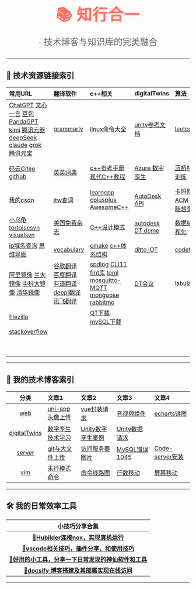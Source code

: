 <!-- 主标题 -->

<span style="
  font-size: 42px;
  font-weight: 800;
  color: #FF6F61;
  text-align: center;
  display: block;
  margin: 20px 0 10px;
  text-shadow: 0 2px 4px rgba(255,111,97,0.3);
  letter-spacing: 1.5px;">
  📚 知行合一
</span>

<!-- 副标题 -->

<span style="
  font-size: 24px;
  color: #666;
  text-align: center;
  display: block;
  margin-bottom: 30px;
  font-family: '微软雅黑', sans-serif;">
  · 技术博客与知识库的完美融合
</span>

---

## 🔗 技术资源链接索引

| 常用URL | 翻译软件 | c++相关 | digitalTwins | 算法 | web | work |
|:--------|:--------|:--------|:-------------|:-----|:----|:-----|
| [ChatGPT](https://chat.openai.com/) [文心一言](https://yiyan.baidu.com/) [豆包](https://www.doubao.com/) [PandaGPT](https://panda-gpt.github.io/) [kimi](https://kimi.moonshot.cn/) [腾讯元器](https://yuanqi.tencent.com/) [deepSeek](https://chat.deepseek.com/) [claude](https://claude.ai/new) [grok](https://grok.com/) [腾讯元宝](https://yuanbao.tencent.com/chat/naQivTmsDa) | [grammarly](https://www.grammarly.com/) | [linux命令大全](https://www.linuxcool.com/) | [unity参考文档](https://docs.unity.cn/cn/current/Manual/index.html) | [leetcode](https://leetcode.cn/) | [npm官网](https://www.npmjs.com/) [node官网](https://nodejs.org/zh-cn) | [web面试](/study/web/web_interview/) |
| [码云Gitee](https://gitee.com/) [github](https://github.com/) | [英英词典](https://www.dictionary.com/browse/name#) | [c++参考手册](https://zh.cppreference.com/w/%E9%A6%96%E9%A1%B5) [现代C++教程](https://changkun.de/modern-cpp/zh-cn/02-usability/#nullptr) | [Azure 数字孪生](https://learn.microsoft.com/zh-cn/azure/digital-twins/overview) | [蓝桥杯算法训练](https://www.dotcpp.com/oj/status.php?user=zjxweb) | [TypeScript](https://www.tslang.cn/docs/handbook/typescript-in-5-minutes.html) [ES6](https://es6.ruanyifeng.com/) | [小林coding后端](https://xiaolincoding.com/) |
| [我的csdn](https://mp.csdn.net/mp_blog/manage/article) | [jtw查词](http://www.just-the-word.com/) | [learncpp](https://www.learncpp.com/) [cplusplus](https://cplusplus.com/) [AwesomeC++](https://cpp.libhunt.com/) | [AutoDesk API](https://aps.autodesk.com/en/docs/model-derivative/v2/developers_guide/basics/) | [卡玛网 ACM](https://kamacoder.com/loginpage.php) [代码随想录](https://programmercarl.com/) | [vue2](https://v2.cn.vuejs.org/) [vue3](https://cn.vuejs.org/guide/introduction.html) [Angular](https://angular.io/) [react](https://react.docschina.org/) | [牛客](https://www.nowcoder.com/) |
| [小乌龟tortoisesvn](https://www.tortoisesvn.net/downloads.zh.html) <br> [visualsvn](https://www.visualsvn.com/server/download/) | [美国免费杂志](https://magazinelib.com/usa2/page/2/) | [C++设计模式](https://refactoringguru.cn/design-patterns) | [autodesk DT demo](https://forge-digital-twin.autodesk.io/) | [数据结构可视化](https://visualgo.net/zh) | [vue-cli](https://cli.vuejs.org/zh/guide/) | [java面试](https://javaguide.cn/database/mongodb/mongodb-questions-02.html) |
| [ip域名查询](https://sites.ipaddress.com/raw.githubusercontent.com/) [思维导图](https://www.processon.com/login) | [vocabulary](https://www.vocabulary.com/) | [cmake](https://cmake.org/) [c++体系结构](https://stibel.icu/md/guide/c++-overview.html) | [ditto IOT](https://github.com/eclipse-ditto/ditto) | [codeforces](https://codeforces.com/) | [Element-ui](https://element.eleme.cn/#/zh-CN) [layui](https://layui.dev/) | [爱编程的大丙](https://subingwen.cn/) |
| [阿里镜像](https://developer.aliyun.com/mirror/) [兰大镜像](http://mirror.lzu.edu.cn/) [中科大镜像](https://mirrors.ustc.edu.cn/) [清华镜像](https://mirrors4.tuna.tsinghua.edu.cn/help/anaconda/) | [谷歌翻译](https://translate.google.com/) [百度翻译](https://fanyi.baidu.com/#en/zh/steer) [有道翻译](https://fanyi.youdao.com/indexLLM.html#/) [deepl翻译](https://www.deepl.com/translator) [讯飞翻译](https://fanyi.iflyrec.com/) | [spdlog](https://github.com/gabime/spdlog) [CLI11](https://github.com/CLIUtils/CLI11) [fmt库](https://fmt.dev/latest/index.html) [toml](https://toml.io/cn/) [mosquitto-MQTT](https://mosquitto.org/) [mongoose](https://mongoose.ws/) [rabbitmq](https://www.rabbitmq.com/tutorials/tutorial-one-python.html) | [DT会议](https://digitaltwin1.org/) | [labuladong](https://labuladong.online/algo) | [NutUI](https://nutui.jd.com/#/) [AntDesignMobile](https://mobile.ant.design/zh/guide/quick-start/) [vant](https://vant-contrib.gitee.io/vant/#/zh-CN/) [uviewui](https://www.uviewui.com/) [flutter](https://flutter.dev/) [uni-app](https://zh.uniapp.dcloud.io/) | |
| [filezilla](https://filezilla-project.org/download.php?type=client) | | [QT下载](https://download.qt.io/) [mySQL下载](https://downloads.mysql.com/archives/community/) | | | [less](https://lesscss.org/) [sass](https://www.sass.hk/guide/) [CSS动画](https://animate.style/) | |
| [stackoverflow](https://stackoverflow.com/) | | | | | [Three.js](https://threejs.org/) [WEBGL](https://webglfundamentals.org/webgl/lessons/zh_cn/) | |
| | | | | | [momentjs日期](http://momentjs.cn/) [CDN外链](https://cdnjs.com/) | |

---

## 📒 我的技术博客索引

| 分类 | 文章1 | 文章2 | 文章3 | 文章4 |
|:----:|:------|:------|:------|:------|
| [web](techBlog/web/) | [uni-app头像上传](techBlog/web/?id=一-uni-app头像上传（完善个人信息功能），后端nodejsmysql) | [vue封装请求](techBlog/web/?id=二vue前后端分离项目各种请求封装应用) | [音视频组件](techBlog/web/?id=三web视频播放组件（easyplayer）和音频组件播放封装（vue-aplayer）) | [echarts饼图](techBlog/web/?id=四echarts-饼图) |
| [digitalTwins](techBlog/digitalTwins/) | [数字孪生技术学习](techBlog/digitalTwins/?id=数字孪生技术学习) | [Unity数字孪生案例](techBlog/digitalTwins/?id=unity3d（webgl）构建数字孪生小案例) | [Unity数据请求](techBlog/digitalTwins/?id=unity-3d与服务器以及数据库进行数据交互！！！（unitywebrequest）) | |
| [server](techBlog/server/) | [git与大文件上传](techBlog/server/?id=一git的基本操作，大文件上传（码云和github）和出现error处理) | [访问服务器图片](techBlog/server/?id=二怎么访问云服务器上的图片) | [MySQL错误1045](techBlog/server/?id=三-1045-无法登录-mysql-服务器) | [Code-server安装](techBlog/server/?id=四code-server详细安装) |
| [vim](techBlog/vim/) | [末行模式命令](techBlog/vim/?id=末行模式的命令) | [命令线路图](techBlog/vim/?id=命令线路图) | [行数移动](techBlog/vim/?id=行数移动) | [屏幕移动](techBlog/vim/?id=屏幕移动) |

---

## 🛠️ 我的日常效率工具
| [小技巧分享合集](/tips)                                                         |
|:------------------------------------------------------------------------:|
| [📁**Hubilder连接nox，实现真机运行**](/tips/noxHubilder/)                         |
| [📁**vscode相关技巧，插件分享，和使用技巧**](/tips/vsCodeTools/)                        |
| [📁**好用的小工具，分享一下日常发现的神仙软件和工具**](http://localhost:3000/#/tips/goodTools/) |
| [📁**docsify 博客搭建及其部属实现在线访问**](/tips/docsify/)                           |
---
<color-tool/>